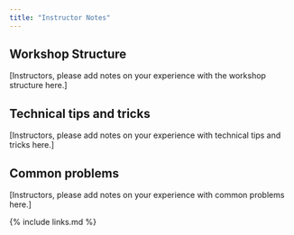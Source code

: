 ```yaml
---
title: "Instructor Notes"
---
```


## Workshop Structure

[Instructors, please add notes on your experience with the workshop structure here.]

## Technical tips and tricks

[Instructors, please add notes on your experience with technical tips and tricks here.]

## Common problems

[Instructors, please add notes on your experience with common problems here.]

{% include links.md %}
